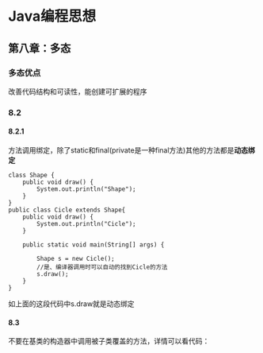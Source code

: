 # Java编程思想

## 第八章：多态

### 多态优点

改善代码结构和可读性，能创建可扩展的程序

### 8.2

#### 8.2.1

方法调用绑定，除了static和final(private是一种final方法)其他的方法都是**动态绑定**

	class Shape {
	    public void draw() {
	        System.out.println("Shape");
	    }
	}
	public class Cicle extends Shape{
	    public void draw() {
	        System.out.println("Cicle");
	    }
	
	    public static void main(String[] args) {
			
	        Shape s = new Cicle();
			//是、编译器调用时可以自动的找到Cicle的方法
	        s.draw();
	    }
	}

如上面的这段代码中s.draw就是动态绑定

#### 8.3

不要在基类的构造器中调用被子类覆盖的方法，详情可以看代码：


